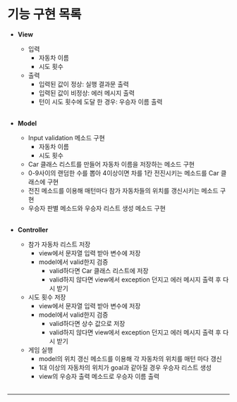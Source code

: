 # 기능 구현 목록

- **View**
    - 입력
       - 자동차 이름
       - 시도 횟수  
    - 출력    
       - 입력된 값이 정상: 실행 결과문 출력
       - 입력된 값이 비정상: 에러 메시지 출력   
       - 턴이 시도 횟수에 도달 한 경우: 우승자 이름 출력
    <br>
    
- **Model**
    - Input validation 메소드 구현  
       - 자동차 이름
       - 시도 횟수
    - Car 클래스 리스트를 만들어 자동차 이름을 저장하는 메소드 구현
    - 0-9사이의 랜덤한 수를 뽑아 4이상이면 차를 1칸 전진시키는 메소드를 Car 클래스에 구현
    - 전진 메소드를 이용해 매턴마다 참가 자동차들의 위치를 갱신시키는 메소드 구현
    - 우승자 판별 메소드와 우승자 리스트 생성 메소드 구현
    <br>
    
- **Controller**
    - 참가 자동차 리스트 저장
       - view에서 문자열 입력 받아 변수에 저장
       - model에서 valid한지 검증
            - valid하다면 Car 클래스 리스트에 저장
            - valid하지 않다면 view에서 exception 던지고 에러 메시지 출력 후 다시 받기
    - 시도 횟수 저장
        - view에서 문자열 입력 받아 변수에 저장
        - model에서 valid한지 검증
            - valid하다면 상수 값으로 저장
            - valid하지 않다면 view에서 exception 던지고 에러 메시지 출력 후 다시 받기
    - 게임 실행
        - model의 위치 갱신 메소드를 이용해 각 자동차의 위치를 매턴 마다 갱신
        - 1대 이상의 자동차의 위치가 goal과 같아질 경우 우승자 리스트 생성
        - view의 우승자 출력 메소드로 우승자 이름 출력
    <br>

---